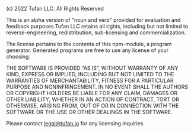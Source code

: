 (c) 2022 Tufan LLC. All Rights Reserved

This is an alpha version of "noun and verb" provided for evaluation and 
feedback purposes.Tufan LLC retains all rights, including but not limited 
to reverse-engineering, redistribution, sub-licensing and commercialization.

The license pertains to the contents of this npm-module, a program generator.
Generated programs are free to use any license of your choosing.

THE SOFTWARE IS PROVIDED “AS IS”, WITHOUT WARRANTY OF ANY KIND, EXPRESS OR 
IMPLIED, INCLUDING BUT NOT LIMITED TO THE WARRANTIES OF MERCHANTABILITY, 
FITNESS FOR A PARTICULAR PURPOSE AND NONINFRINGEMENT. IN NO EVENT SHALL THE 
AUTHORS OR COPYRIGHT HOLDERS BE LIABLE FOR ANY CLAIM, DAMAGES OR OTHER 
LIABILITY, WHETHER IN AN ACTION OF CONTRACT, TORT OR OTHERWISE, ARISING FROM, 
OUT OF OR IN CONNECTION WITH THE SOFTWARE OR THE USE OR OTHER DEALINGS IN THE 
SOFTWARE.

Please contact legal@tufan.io for any licensing inquiries.
